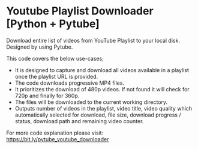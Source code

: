 # Youtube Playlist Downloader [Python + Pytube]
Download entire list of videos from YouTube Playlist to your local disk. Designed by using Pytube.

This code covers the below use-cases;

 - It is designed to capture and download all videos available in a playlist once the playlist URL is provided.
 - The code downloads progressive MP4 files.
 - It prioritizes the download of 480p videos. If not found it will check for 720p and finally for 360p.
 - The files will be downloaded to the current working directory. 
 - Outputs number of videos in the playlist, video title, video quality which automatically selected for download, file size, download progress / status, download path and remaining video counter.
 
 For more code explanation please visit: https://bit.ly/pytube_youtube_downloader
